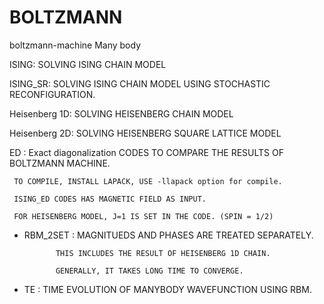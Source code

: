 # BOLTZMANN
boltzmann-machine Many body 

ISING: SOLVING ISING CHAIN MODEL

ISING_SR: SOLVING ISING CHAIN MODEL USING STOCHASTIC RECONFIGURATION.

Heisenberg 1D: SOLVING HEISENBERG CHAIN MODEL

Heisenberg 2D: SOLVING HEISENBERG SQUARE LATTICE MODEL

ED : Exact diagonalization CODES TO COMPARE THE RESULTS OF BOLTZMANN MACHINE.

     TO COMPILE, INSTALL LAPACK, USE -llapack option for compile.
          
     ISING_ED CODES HAS MAGNETIC FIELD AS INPUT.
          
     FOR HEISENBERG MODEL, J=1 IS SET IN THE CODE. (SPIN = 1/2)
          
* RBM_2SET : MAGNITUEDS AND PHASES ARE TREATED SEPARATELY. 
   
             THIS INCLUDES THE RESULT OF HEISENBERG 1D CHAIN. 
             
             GENERALLY, IT TAKES LONG TIME TO CONVERGE. 
       
 
* TE : TIME EVOLUTION OF MANYBODY WAVEFUNCTION USING RBM.
